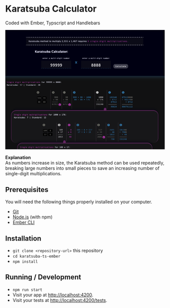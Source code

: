 # Karatsuba Calculator

Coded with Ember, Typscript and Handlebars

[![Karatsuba Calculator Preview Image](https://raw.githubusercontent.com/jfitzsimmons/karatsuba-ts-ember/main/preview.png)](https://visual-timer.netlify.app/ 'Visual Timer Link')

**Explanation**  
As numbers increase in size, the Karatsuba method can be used repeatedly, breaking large numbers into small pieces to save an increasing number of single-digit multiplications.

## Prerequisites

You will need the following things properly installed on your computer.

- [Git](https://git-scm.com/)
- [Node.js](https://nodejs.org/) (with npm)
- [Ember CLI](https://cli.emberjs.com/release/)

## Installation

- `git clone <repository-url>` this repository
- `cd karatsuba-ts-ember`
- `npm install`

## Running / Development

- `npm run start`
- Visit your app at [http://localhost:4200](http://localhost:4200).
- Visit your tests at [http://localhost:4200/tests](http://localhost:4200/tests).
